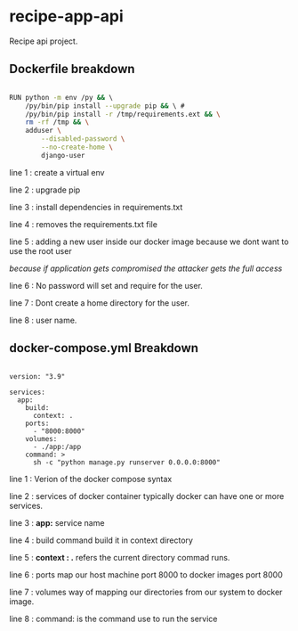 # recipe-app-api
Recipe api project.

## Dockerfile breakdown
```sh

RUN python -m env /py && \ 
    /py/bin/pip install --upgrade pip && \ # 
    /py/bin/pip install -r /tmp/requirements.ext && \
    rm -rf /tmp && \
    adduser \
        --disabled-password \
        --no-create-home \
        django-user

```

line 1 : create a virtual env

line 2 : upgrade pip

line 3 : install dependencies in requirements.txt 

line 4 : removes the requirements.txt file

line 5 : adding a new user inside our docker image because we dont want to use the root user

_because if application gets compromised the attacker gets the full access_

line 6 : No password will set and require for the user.

line 7 : Dont create a home directory for the user.

line 8 : user name.


## docker-compose.yml Breakdown 

```docker

version: "3.9"

services:
  app:
    build: 
      context: .
    ports:
      - "8000:8000"
    volumes:
      - ./app:/app
    command: >
      sh -c "python manage.py runserver 0.0.0.0:8000"

```

line 1 : Verion of the docker compose syntax

line 2 : services of docker container typically docker can have one or more services.

line 3 : **app:** service name

line 4 : build command build it in context directory

line 5 : **context : .** refers the current directory commad runs.

line 6 : ports map our host machine port 8000 to docker images port 8000

line 7 : volumes way of mapping our directories from our system to docker image.

line 8 : command: is the command use to run the service


